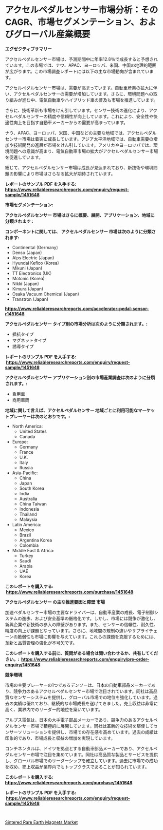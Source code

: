 <p><h1>アクセルペダルセンサー市場分析：そのCAGR、市場セグメンテーション、およびグローバル産業概要</h1></p><p><strong>エグゼクティブサマリー</strong></p>
<p><p>アクセルペダルセンサー市場は、予測期間中に年率12.8％で成長すると予想されています。この市場では、ナウ、APAC、ヨーロッパ、米国、中国の地理的範囲が広がります。この市場調査レポートには以下の主な市場動向が含まれています。</p><p>アクセルペダルセンサー市場は、需要が高まっています。自動車産業の拡大に伴い、アクセルペダルセンサーの需要が増加しています。さらに、環境問題への取り組みが進む中、電気自動車やハイブリッド車の普及も市場を推進しています。</p><p>さらに、技術革新も市場をけん引しています。センサー技術の進化により、アクセルペダルセンサーの精度や信頼性が向上しています。これにより、安全性や快適性向上を目指す自動車メーカーからの需要が高まっています。</p><p>ナウ、APAC、ヨーロッパ、米国、中国などの主要な地域では、アクセルペダルセンサー市場は着実に成長しています。アジア太平洋地域では、自動車需要の増加や技術開発の進展が市場をけん引しています。アメリカやヨーロッパでは、環境問題への意識が高まり、電気自動車市場の拡大がアクセルペダルセンサー市場を促進しています。</p><p>総じて、アクセルペダルセンサー市場は成長が見込まれており、新技術や環境問題の影響により市場はさらなる拡大が期待されています。</p></p>
<p><strong>レポートのサンプル PDF を入手する: <a href="https://www.reliableresearchreports.com/enquiry/request-sample/1451648">https://www.reliableresearchreports.com/enquiry/request-sample/1451648</a></strong></p>
<p><strong>市場セグメンテーション:</strong></p>
<p><strong> アクセルペダルセンサー 市場はさらに概要、展開、アプリケーション、地域に分類されます :</strong></p>
<p><strong>コンポーネントに関しては、 アクセルペダルセンサー 市場は次のように分類されます: &nbsp;</strong></p>
<p><ul><li>Continental (Germany)</li><li>Denso (Japan)</li><li>Alps Electric (Japan)</li><li>Hyundai Kefico (Korea)</li><li>Mikuni (Japan)</li><li>TT Electronics (UK)</li><li>Motonic (Korea)</li><li>Nikki (Japan)</li><li>Kimura (Japan)</li><li>Osaka Vacuum Chemical (Japan)</li><li>Transtron (Japan)</li></ul></p>
<p><strong><a href="https://www.reliableresearchreports.com/accelerator-pedal-sensor-r1451648">https://www.reliableresearchreports.com/accelerator-pedal-sensor-r1451648</a></strong></p>
<p><strong> アクセルペダルセンサー タイプ別の市場分析は次のように分類されます。:</strong></p>
<p><ul><li>抵抗タイプ</li><li>マグネットタイプ</li><li>誘導タイプ</li></ul></p>
<p><strong>レポートのサンプル PDF を入手する: &nbsp;<a href="https://www.reliableresearchreports.com/enquiry/request-sample/1451648">https://www.reliableresearchreports.com/enquiry/request-sample/1451648</a></strong></p>
<p><strong> アクセルペダルセンサー アプリケーション別の市場産業調査は次のように分類されます。:</strong></p>
<p><ul><li>乗用車</li><li>商用車両</li></ul></p>
<p><strong>地域に関して言えば、アクセルペダルセンサー 地域ごとに利用可能なマーケットプレーヤーは次のとおりです。:</strong></p>
<p><ul>
    <li>
        North America:
        <ul>
            <li>United States</li>
            <li>Canada</li>
        </ul>
    </li>
    <li>
        Europe:
        <ul>
            <li>Germany</li>
            <li>France</li>
            <li>U.K.</li>
            <li>Italy</li>
            <li>Russia</li>
        </ul>
    </li>
    <li>
        Asia-Pacific:
        <ul>
            <li>China</li>
            <li>Japan</li>
            <li>South Korea</li>
            <li>India</li>
            <li>Australia</li>
            <li>China Taiwan</li>
            <li>Indonesia</li>
            <li>Thailand</li>
            <li>Malaysia</li>
        </ul>
    </li>
    <li>
        Latin America:
        <ul>
            <li>Mexico</li>
            <li>Brazil</li>
            <li>Argentina Korea</li>
            <li>Colombia</li>
        </ul>
    </li>
    <li>
        Middle East & Africa:
        <ul>
            <li>Turkey</li>
            <li>Saudi</li>
            <li>Arabia</li>
            <li>UAE</li>
            <li>Korea</li>
        </ul>
    </li>
    </ul></p>
<p><strong>このレポートを購入する: &nbsp;<a href="https://www.reliableresearchreports.com/purchase/1451648">https://www.reliableresearchreports.com/purchase/1451648</a></strong></p>
<p><strong>アクセルペダルセンサー の主な推進要因と障壁 市場</strong></p>
<p><p>加速ペダルセンサー市場の主要なドライバーは、自動車産業の成長、電子制御システムの進歩、および安全基準の厳格化です。しかし、市場には競争が激化し、新興企業や新技術の参入の障壁があります。また、センサーの信頼性、耐久性、精度の向上が課題となっています。さらに、地域間の規制の違いやサプライチェーンの脆弱性も市場に影響を与えています。これらの課題を克服するためには、革新と品質管理の強化が不可欠です。</p></p>
<p><strong>このレポートを購入する前に、質問がある場合は問い合わせるか、共有してください。:&nbsp; <a href="https://www.reliableresearchreports.com/enquiry/pre-order-enquiry/1451648">https://www.reliableresearchreports.com/enquiry/pre-order-enquiry/1451648</a></strong></p>
<p><strong>競争環境</strong></p>
<p><p>市場の主要プレーヤーの1つであるデンソーは、日本の自動車部品メーカーであり、競争力のあるアクセルペダルセンサー市場で注目されています。同社は高品質なセンサーシステムを提供し、グローバル市場での地位を強化しています。過去の実績は優れており、継続的な市場成長を遂げてきました。売上収益は非常に高く、業界内でのリーダー的地位を築いています。</p><p>アルプス電気は、日本の大手電子部品メーカーであり、競争力のあるアクセルペダルセンサー市場で積極的に展開しています。同社は革新的な技術を駆使してセンサーソリューションを提供し、市場での存在感を高めています。過去の成績は印象的であり、市場成長と収益の増加を実現しています。</p><p>コンチネンタルは、ドイツを拠点とする自動車部品メーカーであり、アクセルペダルセンサー市場で注目を集めています。同社は高品質な製品とサービスを提供し、グローバル市場でのリーダーシップを確立しています。過去に市場での成功を収め、売上収益が業界内でもトップクラスであることが知られています。</p></p>
<p><strong>このレポートを購入する: &nbsp; <a href="https://www.reliableresearchreports.com/purchase/1451648">https://www.reliableresearchreports.com/purchase/1451648</a></strong></p>
<p><strong>レポートのサンプル PDF を入手する: &nbsp;<a href="https://www.reliableresearchreports.com/enquiry/request-sample/1451648">https://www.reliableresearchreports.com/enquiry/request-sample/1451648</a></strong><strong></strong></p>
<p>&nbsp;</p>
<p><p><a href="https://picayune-night-cbd.notion.site/Sintered-Rare-Earth-Magnets-Market-Furnish-Information-about-Market-Size-Market-Share-Market-Dynam-9f060b5ac39a41819fae61966c95d6ad">Sintered Rare Earth Magnets Market</a></p></p>